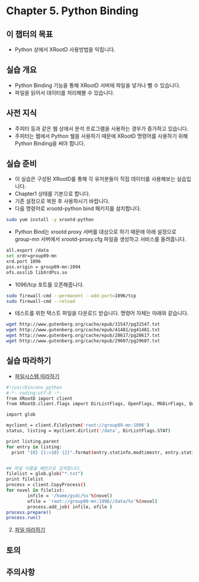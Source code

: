 # Chapter 5. Python Binding


## 이 챕터의 목표
   * Python 상에서 XRootD 사용방법을 익힙니다.

## 실습 개요
   * Python Binding 기능을 통해 XRootD 서버에 파일을 넣거나 뺄 수 있습니다.
   * 파일을 읽어서 데이터를 처리해볼 수 있습니다.
## 사전 지식
   * 주피터 등과 같은 웹 상에서 분석 프로그램을 사용하는 경우가 증가하고 있습니다.
   * 주피터는 웹에서 Python 쉘을 사용하기 때문에 XRootD 명령어를 사용하기 위해 Python Binding을 써야 합니다.

## 실습 준비
   * 이 실습은 구성된 XRootD를 통해 각 유저분들이 직접 데이터를 사용해보는 실습입니다. 
   * Chapter1 상태를 기본으로 합니다.
   * 기존 설정으로 복원 후 사용하시기 바랍니다.
   * 다음 명령어로 xrootd-python bind 패키지를 설치합니다.
```bash
sudo yum install -y xrootd-python
```
   * Python Bind는 xrootd proxy 서버를 대상으로 하기 때문에 아래 설정으로 group-mn 서버에서 xrootd-proxy.cfg 파일을 생성하고 서비스를 올려줍니다.
```bash
all.export /data
set xrdr=group09-mn
xrd.port 1096
pss.origin = group09-mn:1094
ofs.osslib libXrdPss.so
```
   * 1096/tcp 포트를 오픈해줍니다.
```bash
sudo firewall-cmd --permanent --add-port=1096/tcp
sudo firewall-cmd --reload
```
   * 테스트를 위한 텍스트 파일을 다운로드 받습니다. 명령어 자체는 아래와 같습니다.
```bash
wget http://www.gutenberg.org/cache/epub/31547/pg31547.txt
wget http://www.gutenberg.org/cache/epub/41481/pg41481.txt
wget http://www.gutenberg.org/cache/epub/28617/pg28617.txt
wget http://www.gutenberg.org/cache/epub/29607/pg29607.txt
```

## 실습 따라하기 
   * [파일시스템 따라하기](http://xrootd.org/doc/python/xrootd-python-0.1.0/examples/filesystem.html)
```bash
#!/usr/bin/env python
#-*- coding:utf-8 -*-
from XRootD import client
from XRootD.client.flags import DirListFlags, OpenFlags, MkDirFlags, QueryCode

import glob

myclient = client.FileSystem('root://group09-mn:1096')
status, listing = myclient.dirlist('/data', DirListFlags.STAT)

print listing.parent
for entry in listing:
  print "{0} {1:>10} {2}".format(entry.statinfo.modtimestr, entry.statinfo.size, entry.name)


## 파일 이름을 패턴으로 검색합니다.
filelist = glob.glob("*.txt")
print filelist
process = client.CopyProcess()
for novel in filelist:
        infile = '/home/gsdc/%s'%(novel)
        ofile = 'root://group09-mn:1096//data/%s'%(novel)
        process.add_job( infile, ofile )
process.prepare()
process.run()
```
2. [파일 따라하기](http://xrootd.org/doc/python/xrootd-python-0.1.0/examples/file.html)



## 토의
  
   
## 주의사항
 
